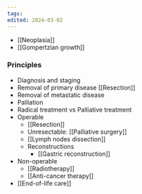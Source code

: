 ```yaml
---
tags: 
edited: 2024-03-02
---
```

- [[Neoplasia]] 
- [[Gompertzian growth]] 
### Principles
- Diagnosis and staging
- Removal of primary disease [[Resection]] 
- Removal of metastatic disease
- Palliation
- Radical treatment vs Palliative treatment
- Operable
	- [[Resection]] 
	- Unresectable: [[Palliative surgery]] 
	- [[Lymph nodes dissection]] 
	- Reconstructions
		- [[Gastric reconstruction]] 
- Non-operable
	- [[Radiotherapy]]
	- [[Anti-cancer therapy]] 
- [[End-of-life care]] 